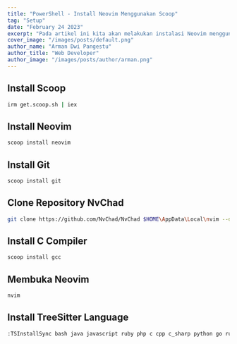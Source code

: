 ```yaml
---
title: "PowerShell - Install Neovim Menggunakan Scoop"
tag: "Setup"
date: "February 24 2023"
excerpt: "Pada artikel ini kita akan melakukan instalasi Neovim menggunakan Scoop"
cover_image: "/images/posts/default.png"
author_name: "Arman Dwi Pangestu"
author_title: "Web Developer"
author_image: "/images/posts/author/arman.png"
---
```


## Install Scoop

```bash
irm get.scoop.sh | iex
```

## Install Neovim

```bash
scoop install neovim
```

## Install Git

```bash
scoop install git
```

## Clone Repository NvChad

```bash
git clone https://github.com/NvChad/NvChad $HOME\AppData\Local\nvim --depth 1
```

## Install C Compiler

```bash
scoop install gcc
```

## Membuka Neovim

```bash
nvim
```

## Install TreeSitter Language

```bash
:TSInstallSync bash java javascript ruby php c cpp c_sharp python go rust typescript html css
```